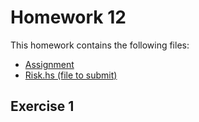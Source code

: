# Homework 12

This homework contains the following files:
* [Assignment](assignment.pdf)
* [Risk.hs (file to submit)](Risk.hs)

## Exercise 1
